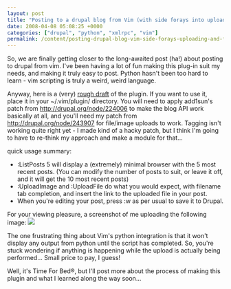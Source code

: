 ```yaml
---
layout: post
title: "Posting to a drupal blog from Vim (with side forays into uploading and free tagging)"
date: 2008-04-08 05:08:25 +0000
categories: ["drupal", "python", "xmlrpc", "vim"]
permalink: /content/posting-drupal-blog-vim-side-forays-uploading-and-free-tagging
---
```




So, we are finally getting closer to the long-awaited post (ha!) about
posting to drupal from vim. I\'ve been having a lot of fun making this
plug-in suit my needs, and making it truly easy to post. Python hasn\'t
been too hard to learn - vim scripting is truly a weird, weird language.

Anyway, here is a (very) [rough
draft](http://reluctanthacker.rollett.org/sites/default/files/drupal_blog.vim)
of the plugin. If you want to use it, place it in your \~/.vim/plugin/
directory. You will need to apply add1sun\'s patch from
<http://drupal.org/node/224006> to make the blog API work basically at
all, and you\'ll need my patch from <http://drupal.org/node/243907> for
file/image uploads to work. Tagging isn\'t working quite right yet - I
made kind of a hacky patch, but I think I\'m going to have to re-think
my approach and make a module for that\...

quick usage summary:

-   :ListPosts 5 will display a (extremely) minimal browser with the 5
    most recent posts. (You can modify the number of posts to suit, or
    leave it off, and it will get the 10 most recent posts)
-   :UploadImage and :UploadFile do what you would expect, with filename
    tab completion, and insert the link to the uploaded file in your
    post.
-   When you\'re editing your post, press :w as per usual to save it to
    Drupal.

For your viewing pleasure, a screenshot of me uploading the following
image:
![](http://reluctanthacker.rollett.org/sites/default/files/Picture%205.png)

The one frustrating thing about Vim\'s python integration is that it
won\'t display any output from python until the script has completed.
So, you\'re stuck wondering if anything is happening while the upload is
actually being performed\... Small price to pay, I guess!

Well, it\'s Time For Bed®, but I\'ll post more about the process of
making this plugin and what I learned along the way soon\...




